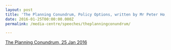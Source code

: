 ```yaml
---
layout: post
title: 'The Planning Conundrum, Policy Options, written by Mr Peter Ho, 25 Jan 2016'
date: 2016-01-25T00:00:00.000Z
permalink: /media-centre/speeches/theplanningconundrum/

---
```



[The Planning Conundrum, 25 Jan 2016](http://policyoptions.irpp.org/magazines/january-2016/theplanningconundrum/)
